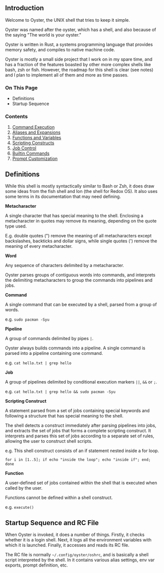 ## Introduction
Welcome to Oyster, the UNIX shell that tries to keep it simple.

Oyster was named after the oyster, which has a shell, and also because of the saying "The world is your oyster."

Oyster is written in Rust, a systems programming language that provides memory safety, and compiles to native machine code.

Oyster is mostly a small side project that I work on in my spare time, and has a fraction of the features boasted by other more complex shells like bash, zsh or fish. However, the roadmap for this shell is clear (see notes) and I plan to implement all of them and more as time passes.

### On This Page
- Definitions
- Startup Sequence

### Contents
1. [Command Execution](commands.md)
2. [Aliases and Expansions](expansions.md)
3. [Functions and Variables](functions.md)
4. [Scripting Constructs](scripting.md)
5. [Job Control](jobcontrol.md) 
6. [Builtin Commands](builtins.md)
7. [Prompt Customization](prompt.md)

## Definitions
While this shell is mostly syntactically similar to Bash or Zsh, it does draw some ideas from the fish shell and Ion (the shell for Redox OS). It also uses some terms in its documentation that may need defining.

**Metacharacter**

A single character that has special meaning to the shell.
Enclosing a metacharacter in quotes may remove its meaning, depending on the quote type used.

E.g. double quotes (") remove the meaning of all metacharacters except backslashes, backticks and dollar signs, while single quotes (') remove the meaning of every metacharacter.

**Word**

Any sequence of characters delimited by a metacharacter.

Oyster parses groups of contiguous words into commands, and interprets the delimiting metacharacters to group the commands into pipelines and jobs.

**Command**

A single command that can be executed by a shell, parsed from a group of words.

e.g. `sudo pacman -Syu`

**Pipeline**

A group of commands delimited by pipes `|`.

Oyster always builds commands into a pipeline. A single command is parsed into a pipeline containing one command.

e.g. `cat hello.txt | grep hello`

**Job**

A group of pipelines delimited by conditional execution markers `||`, `&&` or `;`.

e.g. `cat hello.txt | grep hello && sudo pacman -Syu`

**Scripting Construct**

A statement parsed from a set of jobs containing special keywords and following a structure that has special meaning to the shell.

The shell detects a construct immediately after parsing pipelines into jobs, and extracts the set of jobs that forms a complete scripting construct. It interprets and parses this set of jobs according to a separate set of rules, allowing the user to construct shell scripts.

e.g. This shell construct consists of an if statement nested inside a for loop.
```
for i in [1..5]; if echo "inside the loop"; echo "inside if"; end; done
```

**Function**

A user-defined set of jobs contained within the shell that is executed when called by the user.

Functions cannot be defined within a shell construct.

e.g. `execute()`

## Startup Sequence and RC File
When Oyster is invoked, it does a number of things. Firstly, it checks whether it is a login shell. Next, it logs all the environment variables with which it is launched. Finally, it accesses and reads its RC file.

The RC file is normally `~/.config/oyster/oshrc`, and is basically a shell script interpreted by the shell. In it contains various alias settings, env var exports, prompt definition, etc.